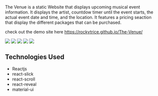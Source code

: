 The Venue is a static Website that displays upcoming musical event information. It displays the artist, countdow timer until the event starts, the actual event date and time, and the location. It features a pricing seaction that display the different packages that can be purchased.

check out the demo site here https://rockytrice.github.io/The-Venue/

![](https://ws2.sinaimg.cn/large/006tKfTcly1g1awhw3f3wj31py0u0u0y.jpg)
![](https://ws2.sinaimg.cn/large/006tKfTcly1g1awjt53djj31q90u079c.jpg)
![](https://ws1.sinaimg.cn/large/006tKfTcly1g1awjs5p4sj30yh0kxju2.jpg)
![](https://ws1.sinaimg.cn/large/006tKfTcly1g1awjr9gv2j30yf0j7abm.jpg)
![](https://ws3.sinaimg.cn/large/006tKfTcly1g1awjqmcabj30yc0oetiq.jpg)

<h2>Technologies Used</h2>
<ul>
  <li>Reactjs</li>
  <li>react-slick</li>
  <li>react-scroll</li>
  <li>react-reveal</li>
  <li>material-ui</li>
</ul>
